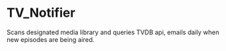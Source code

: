 # TV_Notifier

Scans designated media library and queries TVDB api, emails daily when new
episodes are being aired.
